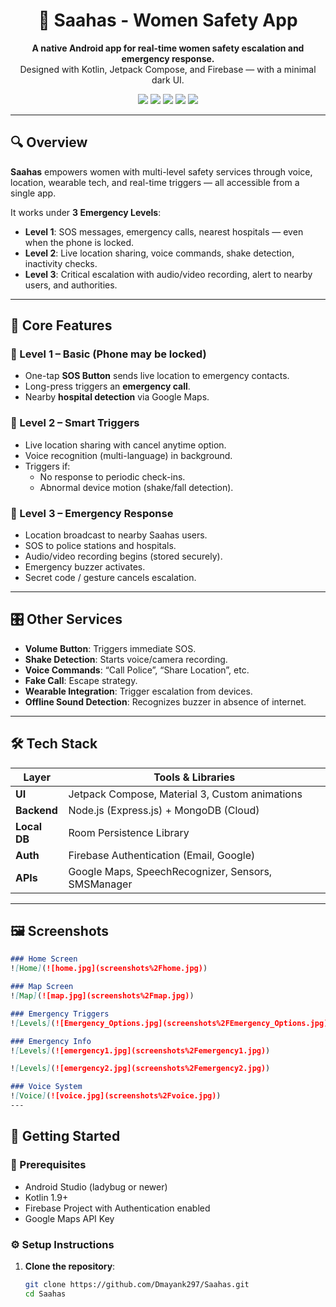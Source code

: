 <h1 align="center">🚨 Saahas - Women Safety App</h1>

<p align="center">
  <b>A native Android app for real-time women safety escalation and emergency response.</b><br>
  Designed with Kotlin, Jetpack Compose, and Firebase — with a minimal dark UI.
</p>

<p align="center">
  <img src="https://img.shields.io/badge/Built%20With-Kotlin-blueviolet?style=flat-square&logo=kotlin" />
  <img src="https://img.shields.io/badge/UI-Jetpack%20Compose-34a853?style=flat-square&logo=android" />
  <img src="https://img.shields.io/badge/Backend-Node.js%20%26%20MongoDB-green?style=flat-square&logo=node.js" />
  <img src="https://img.shields.io/badge/Database-Room%20%26%20green?style=flat-square&logo=Room" />
  <img src="https://img.shields.io/badge/Auth-Firebase-orange?style=flat-square&logo=firebase" />
</p>

---

## 🔍 Overview

**Saahas** empowers women with multi-level safety services through voice, location, wearable tech, and real-time triggers — all accessible from a single app.

It works under **3 Emergency Levels**:

- **Level 1**: SOS messages, emergency calls, nearest hospitals — even when the phone is locked.
- **Level 2**: Live location sharing, voice commands, shake detection, inactivity checks.
- **Level 3**: Critical escalation with audio/video recording, alert to nearby users, and authorities.

---

## 📱 Core Features

### 🔐 Level 1 – Basic (Phone may be locked)
- One-tap **SOS Button** sends live location to emergency contacts.
- Long-press triggers an **emergency call**.
- Nearby **hospital detection** via Google Maps.

### 📡 Level 2 – Smart Triggers
- Live location sharing with cancel anytime option.
- Voice recognition (multi-language) in background.
- Triggers if:
    - No response to periodic check-ins.
    - Abnormal device motion (shake/fall detection).

### 🚨 Level 3 – Emergency Response
- Location broadcast to nearby Saahas users.
- SOS to police stations and hospitals.
- Audio/video recording begins (stored securely).
- Emergency buzzer activates.
- Secret code / gesture cancels escalation.

---

## 🎛️ Other Services

- **Volume Button**: Triggers immediate SOS.
- **Shake Detection**: Starts voice/camera recording.
- **Voice Commands**: “Call Police”, “Share Location”, etc.
- **Fake Call**: Escape strategy.
- **Wearable Integration**: Trigger escalation from devices.
- **Offline Sound Detection**: Recognizes buzzer in absence of internet.

---

## 🛠️ Tech Stack

| Layer        | Tools & Libraries                                  |
|--------------|----------------------------------------------------|
| **UI**       | Jetpack Compose, Material 3, Custom animations     |
| **Backend**  | Node.js (Express.js) + MongoDB (Cloud)             |
| **Local DB** | Room Persistence Library                           |
| **Auth**     | Firebase Authentication (Email, Google)            |
| **APIs**     | Google Maps, SpeechRecognizer, Sensors, SMSManager |

---

## 🖼️ Screenshots

```markdown
### Home Screen
![Home](![home.jpg](screenshots%2Fhome.jpg))

### Map Screen
![Map](![map.jpg](screenshots%2Fmap.jpg))

### Emergency Triggers
![Levels](![Emergency_Options.jpg](screenshots%2FEmergency_Options.jpg))

### Emergency Info
![Levels](![emergency1.jpg](screenshots%2Femergency1.jpg))

![Levels](![emergency2.jpg](screenshots%2Femergency2.jpg))

### Voice System
![Voice](![voice.jpg](screenshots%2Fvoice.jpg))
---
```
## 🚀 Getting Started

### 🔧 Prerequisites

- Android Studio (ladybug or newer)
- Kotlin 1.9+
- Firebase Project with Authentication enabled
- Google Maps API Key

### ⚙️ Setup Instructions

1. **Clone the repository**:
   ```bash
   git clone https://github.com/Dmayank297/Saahas.git
   cd Saahas



